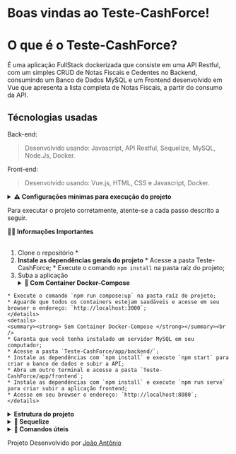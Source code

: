 # Boas vindas ao Teste-CashForce!

# O que é o Teste-CashForce?

É uma aplicação FullStack dockerizada que consiste em uma API Restful, com um simples CRUD de Notas Fiscais e Cedentes no Backend, consumindo um Banco de Dados MySQL e um Frontend desenvolvido em Vue que apresenta a lista completa de Notas Fiscais, a partir do consumo da API.

## Técnologias usadas

Back-end:
> Desenvolvido usando: Javascript, API Restful, Sequelize, MySQL, Node.Js, Docker.

Front-end:
> Desenvolvido usando: Vue.js, HTML, CSS e Javascript, Docker.

<details>
<summary><strong> ⚠️ Configurações mínimas para execução do projeto</strong></summary><br />

Na sua máquina você deve ter:

 - Sistema Operacional Distribuição Unix
 - Node versão 16
 - Docker
 - Docker-compose versão >=1.29.2

➡️ O `node` deve ter versão igual ou superior à `16.15.0 LTS`:
  - Para instalar o nvm, [acesse esse link](https://github.com/nvm-sh/nvm#installing-and-updating);
  - Rode os comandos abaixo para instalar a versão correta de `node` e usá-la:
    - `nvm install 16 --lts`
    - `nvm use 16`
    - `nvm alias default 16`

➡️ O`docker-compose` deve ter versão igual ou superior à`ˆ1.29.2`:
  * Use esse [link de referência para realizar a instalação corretamente no ubuntu](https://www.digitalocean.com/community/tutorials/how-to-install-and-use-docker-compose-on-ubuntu-20-04-pt) ou a [documentação oficial](https://docs.docker.com/compose/install/);
  * Acesse o [link da documentação oficial com passos para desinstalar](https://docs.docker.com/compose/install/uninstall/) caso necessário.

</details>


Para executar o projeto corretamente, atente-se a cada passo descrito a seguir.

<summary><strong> 👨‍💻 Informações Importantes </strong></summary><br />

  1. Clone o repositório
    * 
  2. **Instale as dependências gerais do projeto**
    * Acesse a pasta Teste-CashForce;
    * Execute o comando `npm install` na pasta raíz do projeto;
  3. Suba a aplicação
    <details>
    <summary><strong> 🐳 Com Container Docker-Compose </strong></summary><br />

    * Execute o comando `npm run compose:up` na pasta raíz do projeto;
    * Aguarde que todos os containers estejam saudáveis e acesse em seu browser o endereço: `http://localhost:3000`;
    </details>
    <details>
    <summary><strong> Sem Container Docker-Compose </strong></summary><br />
    * Garanta que você tenha instalado um servidor MySQL em seu computador;
    * Acesse a pasta `Teste-CashForce/app/backend/`;
    * Instale as dependências com `npm install` e execute `npm start` para criar o banco de dados e subir a API;
    * Abra um outro terminal e acesse a pasta `Teste-CashForce/app/frontend`;
    * Instale as dependências com `npm install` e execute `npm run serve` para criar subir a aplicação frontend;
    * Acesse em seu browser o endereço: `http://localhost:8080`;
    </details>
<details>
<summary><strong> Estrutura do projeto</strong></summary><br />

O projeto é composto de 4 entidades importantes para sua estrutura:

1️⃣ **Banco de dados:**
  - Contém um container docker MySQL já configurado no docker-compose através de um serviço definido como `db`.
  - Tem o papel de fornecer dados para o serviço de _backend_.

2️⃣ **Back-end:**
 - Deve rodar na porta `3001`, pois o front-end faz requisições para ele nessa porta por padrão;
 - A aplicação é inicializada a partir do arquivo `app/backend/src/server.js`;

3️⃣ **Front-end:**
  - Deve rodar na porta `3000`;
  - O front se comunica com serviço de back-end pela url `http://localhost:3001` através dos endpoints contruídos.

4️⃣ **Docker:**
  - O `docker-compose` tem a responsabilidade de unir todos os serviços conteinerizados (backend, frontend e db) e subir o projeto completo com o comando `npm run compose:up`;
  - Cada serviço tem sua `Dockerfile` corretamente configurada em suas raízes (`front-end` e `back-end`), tornando possível a inicialização da aplicação;

</details>

</details>

<details>
  <summary><strong>🎲 Sequelize</strong></summary>
  <br/>

  ⚠️ O `package.json` do diretório `app/backend` contém um script `drop` que é responsável por "dropar" o banco. Você pode executá-lo com o commando `npm run drop` se por algum motivo precisar excluir a base de dados;

  ⚠️ O `package.json` do diretório `app/backend` também contém o script `prestart` que é responsável por criar o banco de dados, executar as _migrations_ e as _seeders_. Você pode executá-lo com o commando `npm run prestart` se por algum motivo precisar criar a base de dados;
  
  ⚠️ O `package.json` do diretório `app/backend` também contém o script `start` que é responsável por recriar todo o banco de dados e inicializar a API. Você pode executá-lo com o commando `npm start` se por algum motivo precisar criar a base de dados e inicializar manualmente a API;

  ⚠️ Quaisquer execução referente ao sequelize-cli deve ser realizada dentro do diretório `app/backend`.

  ⚠️ **O sequelize já foi inicializado, portanto NÃO é necessário executar o `sequelize init` novamente**

</details>

<details>
  <summary><strong> 👀 Comandos úteis </strong></summary><br />

  - Você pode executar `npm run compose:up` para subir os containers da aplicação, aguardar que todos estejam saudáveis e startados, podendo assim acessar o endereço `localhost:3000` no seu navegador para verificar o frontend executando corretamente ou então acesse `localhost:3001` verificando as rotas disponíveis em um app como <a href='https://www.postman.com/downloads/'>Postman</a> ou no seu navegador.
     ⚠️ **as rotas disponíveis estão descritas no README.md do backend**
  - Você pode **subir ou descer uma aplicação do compose**, utilizando `npm run` com os scripts `compose:up`, `compose:down`;
  - Os comando de _compose_ anteriores estão configurados para executar o _docker-compose_ com o terminal desanexado (detached mode `-d`). Caso queira acompanhar os logs de um serviço em tempo real pelo terminal, basta executar `npm run logs [nome_do_servico]` onde _nome_do_servico_ é opcional e pode receber os serviços _backend_, _frontend_ ou _db_
</details>

Projeto Desenvolvido por [João Antônio](https://github.com/JoaopSilvaa)
